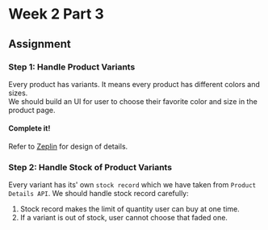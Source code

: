 # Week 2 Part 3

## Assignment

### Step 1: Handle Product Variants

Every product has variants. It means every product has different colors and sizes.  
We should build an UI for user to choose their favorite color and size in the product page.

#### Complete it!

Refer to [Zeplin](https://app.zeplin.io/project/5b5007688474a1a77c003931) for design of details.

### Step 2: Handle Stock of Product Variants

Every variant has its' own `stock record` which we have taken from `Product Details API`.
We should handle stock record carefully:

1. Stock record makes the limit of quantity user can buy at one time.
2. If a variant is out of stock, user cannot choose that faded one.
